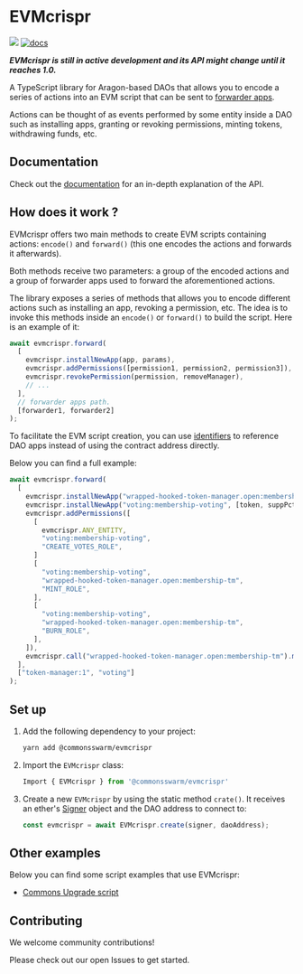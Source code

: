 # EVMcrispr

[![](https://img.shields.io/github/package-json/v/commonsswarm/evmcrispr?label=npm)](https://www.npmjs.com/package/@commonsswarm/evmcrispr) [![docs](https://github.com/commonsswarm/evmcrispr/actions/workflows/docs.yml/badge.svg)](https://commonsswarm.github.io/EVMcrispr/)

**_EVMcrispr is still in active development and its API might change until it reaches 1.0._**

A TypeScript library for Aragon-based DAOs that allows you to encode a series of actions into an EVM script that can be sent to [forwarder apps](https://hack.aragon.org/docs/forwarding-intro).

Actions can be thought of as events performed by some entity inside a DAO such as installing apps, granting or revoking permissions, minting tokens, withdrawing funds, etc.

## Documentation

Check out the [documentation](https://commonsswarm.github.io/EVMcrispr/modules.html) for an in-depth explanation of the API.

## How does it work ?

EVMcrispr offers two main methods to create EVM scripts containing actions: `encode()` and `forward()` (this one encodes the actions and forwards it afterwards).

Both methods receive two parameters: a group of the encoded actions and a group of forwarder apps used to forward the aforementioned actions.

The library exposes a series of methods that allows you to encode different actions such as installing an app, revoking a permission, etc. The idea is to invoke this methods inside an `encode()` or `forward()` to build the script. Here is an example of it:

```js
await evmcrispr.forward(
  [
    evmcrispr.installNewApp(app, params),
    evmcrispr.addPermissions([permission1, permission2, permission3]),
    evmcrispr.revokePermission(permission, removeManager),
    // ...
  ],
  // forwarder apps path.
  [forwarder1, forwarder2]
);
```

To facilitate the EVM script creation, you can use [identifiers](https://commonsswarm.github.io/EVMcrispr/modules.html#AppIdentifier) to reference DAO apps instead of using the contract address directly.

Below you can find a full example:

```js
await evmcrispr.forward(
  [
    evmcrispr.installNewApp("wrapped-hooked-token-manager.open:membership-tm", [token, false, 0]),
    evmcrispr.installNewApp("voting:membership-voting", [token, suppPct, minQuorumPct, voteTime]),
    evmcrispr.addPermissions([
      [
        evmcrispr.ANY_ENTITY,
        "voting:membership-voting",
        "CREATE_VOTES_ROLE",
      ]
      [
        "voting:membership-voting",
        "wrapped-hooked-token-manager.open:membership-tm",
        "MINT_ROLE",
      ],
      [
        "voting:membership-voting",
        "wrapped-hooked-token-manager.open:membership-tm",
        "BURN_ROLE",
      ],
    ]),
    evmcrispr.call("wrapped-hooked-token-manager.open:membership-tm").mint("0x...", "2e18"),
  ],
  ["token-manager:1", "voting"]
);
```

## Set up

1. Add the following dependency to your project:

   ```sh
   yarn add @commonsswarm/evmcrispr
   ```

2. Import the `EVMcrispr` class:

   ```js
   Import { EVMcrispr } from '@commonsswarm/evmcrispr'
   ```

3. Create a new `EVMcrispr` by using the static method `crate()`. It receives an ether's [Signer](https://docs.ethers.io/v5/single-page/#/v5/api/signer/-%23-signers) object and the DAO address to connect to:

   ```js
   const evmcrispr = await EVMcrispr.create(signer, daoAddress);
   ```

## Other examples

Below you can find some script examples that use EVMcrispr:

- [Commons Upgrade script](https://github.com/CommonsSwarm/commons-upgrade)

## Contributing

We welcome community contributions!

Please check out our open Issues to get started.

